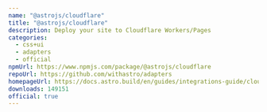 ```yaml
---
name: "@astrojs/cloudflare"
title: "@astrojs/cloudflare"
description: Deploy your site to Cloudflare Workers/Pages
categories:
  - css+ui
  - adapters
  - official
npmUrl: https://www.npmjs.com/package/@astrojs/cloudflare
repoUrl: https://github.com/withastro/adapters
homepageUrl: https://docs.astro.build/en/guides/integrations-guide/cloudflare/
downloads: 149151
official: true
---
```


